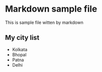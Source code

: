 # Markdown sample file
This is sample file witten by markdown

## My city list 
- Kolkata
- Bhopal
- Patna
- Delhi
